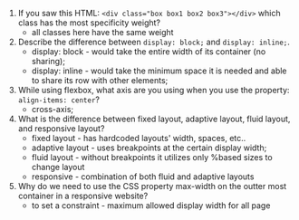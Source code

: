 1. If you saw this HTML: ```<div class="box box1 box2 box3"></div>``` which class has the most specificity weight?
    - all classes here have the same weight
2. Describe the difference between ```display: block;``` and ```display: inline;```.
    - display: block - would take the entire width of its container (no sharing);
    - display: inline - would take the minimum space it is needed and able to share its row with other elements;
3. While using flexbox, what axis are you using when you use the property: ```align-items: center```?
    - cross-axis;
4. What is the difference between fixed layout, adaptive layout, fluid layout, and responsive layout?
    - fixed layout - has hardcoded layouts' width, spaces, etc..
    - adaptive layout - uses breakpoints at the certain display width;
    - fluid layout - without breakpoints it utilizes only %based sizes to change layout
    - responsive - combination of both fluid and adaptive layouts
5. Why do we need to use the CSS property max-width on the outter most container in a responsive website?
    - to set a constraint - maximum allowed display width for all page